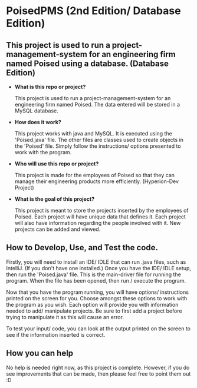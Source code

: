 # PoisedPMS (2nd Edition/ Database Edition)

## This project is used to run a project-management-system for an engineering firm named Poised using a database. (Database Edition)


* **What is this repo or project?**

    This project is used to run a project-management-system for an engineering firm named Poised. The data entered will be stored in a MySQL database.
* **How does it work?**

    This project works with java and MySQL. It is executed using the 'Poised.java' file. The other files are classes used to create objects in the 'Poised' file. Simply follow the instructions/ options presented to work with the program.
* **Who will use this repo or project?**

    This project is made for the employees of Poised so that they can manage their engineering products more efficiently. (Hyperion-Dev Project)
* **What is the goal of this project?**
    
    This project is meant to store the projects inserted by the employees of Poised. Each project will have unique data that defines it. Each project will also have information regarding the people involved with it. New projects can be added and viewed.


## How to Develop, Use, and Test the code.

Firstly, you will need to install an IDE/ IDLE that can run .java files, such as IntelliJ. (If you don't have one installed.)
Once you have the IDE/ IDLE setup, then run the 'Poised.java' file. This is the main-driver file for running the program. When the file has been opened, then run / execute the program.

Now that you have the program running, you will have options/ instructions printed on the screen for you. Choose amongst these options to work with the program as you wish. Each option will provide you with information needed to add/ manipulate projects. Be sure to first add a project before trying to manipulate it as this will cause an error.

To test your input/ code, you can look at the output printed on the screen to see if the information inserted is correct.


## How you can help

No help is needed right now, as this project is complete. However, if you do see improvements that can be made, then please feel free to point them out :D
